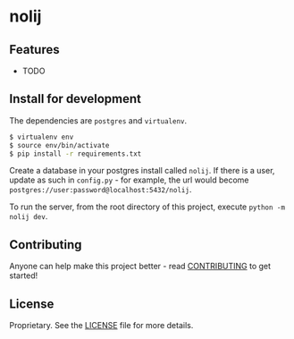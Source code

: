 # nolij

<PROJECT DESCRIPTION>


## Features

* TODO


## Install for development
The dependencies are `postgres` and `virtualenv`.
```bash
$ virtualenv env
$ source env/bin/activate
$ pip install -r requirements.txt
```

Create a database in your postgres install called `nolij`. If there is a user, update as such in
`config.py` - for example, the url would become `postgres://user:password@localhost:5432/nolij`.

To run the server, from the root directory of this project, execute `python -m nolij dev`.


## Contributing
Anyone can help make this project better - read [CONTRIBUTING](CONTRIBUTING.md) to get started!


## License
Proprietary. See the [LICENSE](LICENSE) file for more details.
